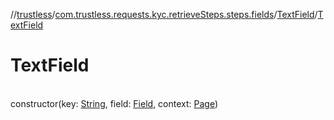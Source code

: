 //[trustless](../../../index.md)/[com.trustless.requests.kyc.retrieveSteps.steps.fields](../index.md)/[TextField](index.md)/[TextField](-text-field.md)

# TextField

\
constructor(key: [String](https://kotlinlang.org/api/latest/jvm/stdlib/kotlin/-string/index.html), field: [Field](../../com.trustless.requests.kyc.retrieveSteps/-field/index.md), context: [Page](../../com.trustless.requests.kyc.retrieveSteps.steps/-page/index.md))

